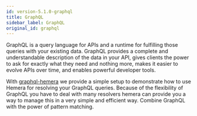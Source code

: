 ```yaml
---
id: version-5.1.0-graphql
title: GraphQL
sidebar_label: GraphQL
original_id: graphql
---
```


GraphQL is a query language for APIs and a runtime for fulfilling those queries with your existing data. GraphQL provides a complete and understandable description of the data in your API, gives clients the power to ask for exactly what they need and nothing more, makes it easier to evolve APIs over time, and enables powerful developer tools.

With [graphql-hemera](https://github.com/hemerajs/graphql-hemera) we provide a simple setup to demonstrate how to use Hemera for resolving your GraphQL queries. Because of the flexibility of GraphQL you have to deal with many resolvers hemera can provide you a way to manage this in a very simple and efficient way. Combine GraphQL with the power of pattern matching.
